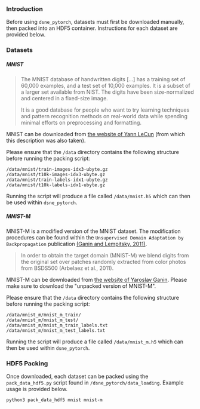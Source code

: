 ### Introduction

Before using `dsne_pytorch`, datasets must first be downloaded manually, then packed into an HDF5 container. Instructions for each dataset are provided below.

### Datasets

##### MNIST

>The MNIST database of handwritten digits [...] has a training set of 60,000 examples, and a test set of 10,000 examples. It is a subset of a larger set available from NIST. The digits have been size-normalized and centered in a fixed-size image. 
>
>It is a good database for people who want to try learning techniques and pattern recognition methods on real-world data while spending minimal efforts on preprocessing and formatting. 

MNIST can be downloaded from [the website of Yann LeCun](http://yann.lecun.com/exdb/mnist/) (from which this description was also taken). 

Please ensure that the `/data` directory contains the following structure before running the packing script:

```
/data/mnist/train-images-idx3-ubyte.gz
/data/mnist/t10k-images-idx3-ubyte.gz
/data/mnist/train-labels-idx1-ubyte.gz
/data/mnist/t10k-labels-idx1-ubyte.gz
```

Running the script will produce a file called `/data/mnist.h5` which can then be used within `dsne_pytorch`.

##### MNIST-M

MNIST-M is a modified version of the MNIST dataset. The modification procedures can be found within the `Unsupervised Domain Adaptation by Backpropagation` publication [(Ganin and Lempitsky, 2011)](http://sites.skoltech.ru/compvision/projects/grl/).

>In order to obtain the target domain (MNIST-M) we blend digits from the original set over patches randomly extracted from color photos from BSDS500 (Arbelaez et al., 2011).

MNIST-M can be downloaded from [the website of Yaroslav Ganin](http://yaroslav.ganin.net/). Please make sure to download the "unpacked version of MNIST-M".

Please ensure that the `/data` directory contains the following structure before running the packing script:

```
/data/mnist_m/mnist_m_train/
/data/mnist_m/mnist_m_test/
/data/mnist_m/mnist_m_train_labels.txt
/data/mnist_m/mnist_m_test_labels.txt
```

Running the script will produce a file called `/data/mnist_m.h5` which can then be used within `dsne_pytorch`.


### HDF5 Packing

Once downloaded, each dataset can be packed using the `pack_data_hdf5.py` script found in `/dsne_pytorch/data_loading`. Example usage is provided below.

```
python3 pack_data_hdf5 mnist mnist-m
```